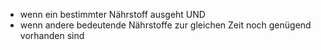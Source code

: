 - wenn ein bestimmter Nährstoff ausgeht 
UND
- wenn andere bedeutende Nährstoffe zur gleichen Zeit noch genügend vorhanden sind 
